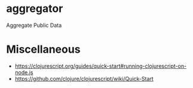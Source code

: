 # aggregator
Aggregate Public Data

# Miscellaneous

* https://clojurescript.org/guides/quick-start#running-clojurescript-on-node.js
* https://github.com/clojure/clojurescript/wiki/Quick-Start

